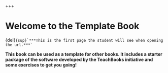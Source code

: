 +++
# Welcome to the Template Book

{del}``{sup}`***This is the first page the student will see when opening the url.***` ``

**This book can be used as a template for other books. It includes a starter package of the software developed by the TeachBooks initiative and some exercises to get you going!**